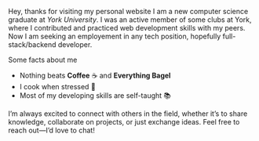 Hey, thanks for visiting my personal website
I am a new computer science graduate at *York University*. I was an active member of some clubs at York, where I contributed and practiced web development skills with my peers. Now I am seeking an employement in any tech position, hopefully full-stack/backend developer.

Some facts about me
 - Nothing beats **Coffee** ☕ and **Everything Bagel**
 - I cook when stressed 🍳
 - Most of my developing skills are self-taught 📚

I’m always excited to connect with others in the field, whether it’s to share knowledge, collaborate on projects, or just exchange ideas. Feel free to reach out—I’d love to chat!
